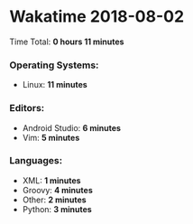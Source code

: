 # Wakatime 2018-08-02

Time Total: **0 hours 11 minutes**

### Operating Systems:
- Linux: **11 minutes** 

### Editors:
- Android Studio: **6 minutes** 
- Vim: **5 minutes** 

### Languages:
- XML: **1 minutes** 
- Groovy: **4 minutes** 
- Other: **2 minutes** 
- Python: **3 minutes** 

